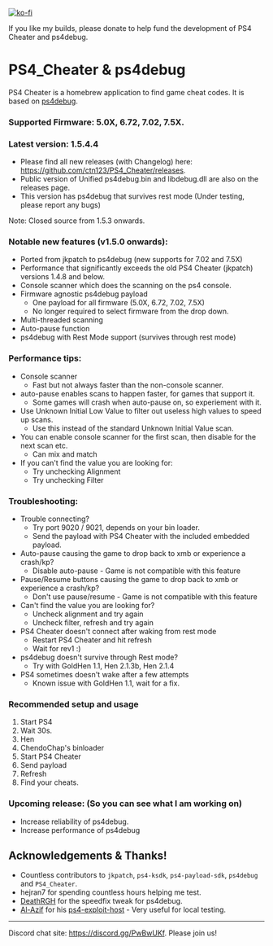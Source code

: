 [![ko-fi](https://ko-fi.com/img/githubbutton_sm.svg)](https://ko-fi.com/X8X741UC0)

If you like my builds, please donate to help fund the development of PS4 Cheater and ps4debug.

# PS4_Cheater & ps4debug

PS4 Cheater is a homebrew application to find game cheat codes. It is based on [ps4debug](https://github.com/jogolden/ps4debug).

### Supported Firmware: 5.0X, 6.72, 7.02, 7.5X.

### Latest version: 1.5.4.4
  - Please find all new releases (with Changelog) here: https://github.com/ctn123/PS4_Cheater/releases.
  - Public version of Unified ps4debug.bin and libdebug.dll are also on the releases page.
  - This version has ps4debug that survives rest mode (Under testing, please report any bugs)

Note: Closed source from 1.5.3 onwards.

### Notable new features (v1.5.0 onwards):
  - Ported from jkpatch to ps4debug (new supports for 7.02 and 7.5X)
  - Performance that significantly exceeds the old PS4 Cheater (jkpatch) versions 1.4.8 and below.
  - Console scanner which does the scanning on the ps4 console.
  - Firmware agnostic ps4debug payload
    - One payload for all firmware (5.0X, 6.72, 7.02, 7.5X)
    - No longer required to select firmware from the drop down.
  - Multi-threaded scanning
  - Auto-pause function
  - ps4debug with Rest Mode support (survives through rest mode)

### Performance tips:
  - Console scanner
    - Fast but not always faster than the non-console scanner.
  - auto-pause enables scans to happen faster, for games that support it.
    - Some games will crash when auto-pause on, so experiement with it.
  - Use Unknown Initial Low Value to filter out useless high values to speed up scans.
    - Use this instead of the standard Unknown Initial Value scan.
  - You can enable console scanner for the first scan, then disable for the next scan etc.
    - Can mix and match
  - If you can't find the value you are looking for:
    - Try unchecking Alignment
    - Try unchecking Filter

### Troubleshooting:
  - Trouble connecting?
    - Try port 9020 / 9021, depends on your bin loader.
    - Send the payload with PS4 Cheater with the included embedded payload.
  - Auto-pause causing the game to drop back to xmb or experience a crash/kp?
    - Disable auto-pause - Game is not compatible with this feature
  - Pause/Resume buttons causing the game to drop back to xmb or experience a crash/kp?
    - Don't use pause/resume - Game is not compatible with this feature
  - Can't find the value you are looking for?
    - Uncheck alignment and try again
    - Uncheck filter, refresh and try again
  - PS4 Cheater doesn't connect after waking from rest mode
    - Restart PS4 Cheater and hit refresh
    - Wait for rev1 :)
  - ps4debug doesn't survive through Rest mode?
    - Try with GoldHen 1.1, Hen 2.1.3b, Hen 2.1.4
  - PS4 sometimes doesn't wake after a few attempts
    - Known issue with GoldHen 1.1, wait for a fix.

### Recommended setup and usage
  1. Start PS4
  2. Wait 30s.
  3. Hen
  4. ChendoChap's binloader
  5. Start PS4 Cheater
  6. Send payload
  7. Refresh
  8. Find your cheats.

### Upcoming release: (So you can see what I am working on)
  - Increase reliability of ps4debug.
  - Increase performance of ps4debug

## Acknowledgements & Thanks!

- Countless contributors to `jkpatch`, `ps4-ksdk`, `ps4-payload-sdk`, `ps4debug` and `PS4_Cheater`.
- hejran7 for spending countless hours helping me test.
- [DeathRGH](https://github.com/DeathRGH) for the speedfix tweak for ps4debug.
- [Al-Azif](https://github.com/Al-Azif) for his [ps4-exploit-host](https://github.com/Al-Azif/ps4-exploit-host) - Very useful for local testing.

---
Discord chat site: https://discord.gg/PwBwUKf.
Please join us!
